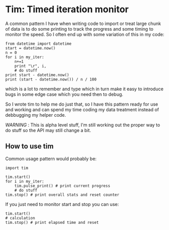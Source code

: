 Tim: Timed iteration monitor
============================

A common pattern I have when writing code to import or treat large chunk of data is to do some printing to track the progress and some timing to monitor the speed.
So I often end up with some variation of this in my code:

    from datetime import datetime
    start = datetime.now()
    n = 0
    for i in my_iter:
        n+=1
        print "\r", i,
        # do stuff
    print start - datetime.now()
    print (start - datetime.now()) / n / 100


which is a lot to remember and type which in turn make it easy to introduce bugs in some edge case which you need then to debug.

So I wrote tim to help me do just that, so I have this pattern ready for use and working and can spend my time coding my data treatment instead of debbugging my helper code.

*WARNING* : This is alpha level stuff, I'm still working out the proper way to do stuff so the API may still change a bit.

How to use tim
--------------

Common usage pattern would probably be:

    import tim

    tim.start()
    for i in my_iter:
        tim.pulse_print() # print current progress
        # do stuff
    tim.stop() # print overall stats and reset counter


If you just need to monitor start and stop you can use:

    tim.start()
    # calculation
    tim.stop() # print elapsed time and reset

